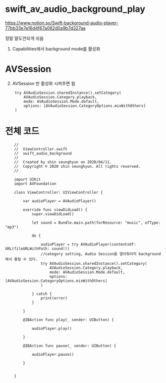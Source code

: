 # swift_av_audio_background_play


https://www.notion.so/Swift-background-audio-player-77bb33e7e16d4f67a082d0a9b7d327aa


정말 말도안되게 쉬움 

1. Capabilities에서 background mode를 활성화

# AVSession

2. AVSession 만 활성화 시켜주면 됨

        try AVAudioSession.sharedInstance().setCategory(
            AVAudioSession.Category.playback,
            mode: AVAudioSession.Mode.default,
            options: [AVAudioSession.CategoryOptions.mixWithOthers]
        )


        

# 전체 코드 

        //
        //  ViewController.swift
        //  swift_audio_background
        //
        //  Created by shin seunghyun on 2020/04/11.
        //  Copyright © 2020 shin seunghyun. All rights reserved.
        //
        
        import UIKit
        import AVFoundation
    
        class ViewController: UIViewController {
            
            var audioPlayer = AVAudioPlayer()
        
            override func viewDidLoad() {
                super.viewDidLoad()
                
                let sound = Bundle.main.path(forResource: "music", ofType: "mp3")
                
                do {
                    
                    audioPlayer = try AVAudioPlayer(contentsOf: URL(fileURLWithPath: sound!))
                    //category setting, Audio Session을 열어줘야지 background에서 돌릴 수 있다.
                    try AVAudioSession.sharedInstance().setCategory(
                        AVAudioSession.Category.playback,
                        mode: AVAudioSession.Mode.default,
                        options: [AVAudioSession.CategoryOptions.mixWithOthers]
                    )
                    
                } catch {
                    print(error)
                }
                
            }
        
            @IBAction func play(_ sender: UIButton) {
            
                audioPlayer.play()
                
            }
            
            @IBAction func pause(_ sender: UIButton) {
                
                audioPlayer.pause()
                
            }
            
            
        }
